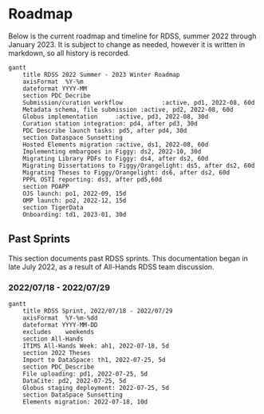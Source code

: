 # Roadmap

Below is the current roadmap and timeline for RDSS, summer 2022 through January 2023.  It is subject to change as needed, however it is written in markdown, so all history is recorded.

```mermaid
gantt
    title RDSS 2022 Summer - 2023 Winter Roadmap
    axisFormat  %Y-%m
    dateformat YYYY-MM
    section PDC_Decribe
    Submission/curation workflow           :active, pd1, 2022-08, 60d
    Metadata schema, file submission :active, pd2, 2022-08, 60d
    Globus implementation     :active, pd3, 2022-08, 30d
    Curation station integration: pd4, after pd3, 30d
    PDC Describe launch tasks: pd5, after pd4, 30d
    section Dataspace Sunsetting
    Hosted Elements migration :active, ds1, 2022-08, 60d
    Implementing embargoes in Figgy: ds2, 2022-10, 30d
    Migrating Library PDFs to Figgy: ds4, after ds2, 60d
    Migrating Dissertations to Figgy/Orangelight: ds5, after ds2, 60d
    Migrating Theses to Figgy/Orangelight: ds6, after ds2, 60d
    PPPL OSTI reporting: ds3, after pd5,60d
    section POAPP
    OJS launch: po1, 2022-09, 15d
    OMP launch: po2, 2022-12, 15d
    section TigerData
    Onboarding: td1, 2023-01, 30d

```

## Past Sprints

This section documents past RDSS sprints.  This documentation began in late July 2022, as a result of All-Hands RDSS team discussion.

### 2022/07/18 - 2022/07/29

```mermaid
gantt
    title RDSS Sprint, 2022/07/18 - 2022/07/29
    axisFormat  %Y-%m-%dd
    dateformat YYYY-MM-DD
    excludes    weekends
    section All-Hands
    ITIMS All-Hands Week: ah1, 2022-07-18, 5d
    section 2022 Theses
    Import to DataSpace: th1, 2022-07-25, 5d
    section PDC_Describe
    File uploading: pd1, 2022-07-25, 5d
    DataCite: pd2, 2022-07-25, 5d
    Globus staging deployment: 2022-07-25, 5d
    section DataSpace Sunsetting
    Elements migration: 2022-07-18, 10d
```
